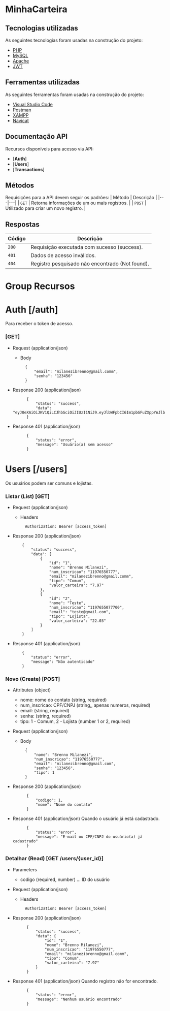 # MinhaCarteira

## Tecnologias utilizadas

As seguintes tecnologias foram usadas na construção do projeto:

- [PHP](https://www.php.net/)
- [MySQL](https://www.mysql.com/)
- [Apache](https://www.apache.org/)
- [JWT](https://jwt.io/)

## Ferramentas utilizadas

As seguintes ferramentas foram usadas na construção do projeto:

- [Visual Studio Code](https://code.visualstudio.com/)
- [Postman](https://www.postman.com/)
- [XAMPP](https://www.apachefriends.org/pt_br/index.html)
- [Navicat](https://www.navicat.com/en/)

## Documentação API

Recursos disponíveis para acesso via API:
* [**Auth**]
* [**Users**]
* [**Transactions**]

## Métodos
Requisições para a API devem seguir os padrões:
| Método | Descrição |
|---|---|
| `GET` | Retorna informações de um ou mais registros. |
| `POST` | Utilizado para criar um novo registro. |

## Respostas

| Código | Descrição |
|---|---|
| `200` | Requisição executada com sucesso (success).|
| `401` | Dados de acesso inválidos.|
| `404` | Registro pesquisado não encontrado (Not found).|

# Group Recursos

# Auth [/auth]

Para receber o token de acesso.

### [GET]

+ Request (application/json)

    + Body

            {
                "email": "milanezibrenno@gmail.comm",
                "senha": "123456"
            }

+ Response 200 (application/json)

            {
                "status": "success",
                "data": "eyJ0eXAiOiJKV1QiLCJhbGciOiJIUzI1NiJ9.eyJlbWFpbCI6Im1pbGFuZXppYnJlbm5vQGdtYWlsLmNvbW0ifQ.XspoviWBdYuRHa9EqproTUG1GGPymAgcLo2hmUUSLCA"
            }
            
+ Response 401 (application/json)

            {
                "status": "error",
                "message": "Usuário(a) sem acesso"
            }


# Users [/users]

Os usuários podem ser comuns e lojistas.


### Listar (List) [GET]

+ Request (application/json)

    + Headers

            Authorization: Bearer [access_token]

+ Response 200 (application/json)

          {
              "status": "success",
              "data": [
                  {
                      "id": "1",
                      "nome": "Brenno Milanezi",
                      "num_inscricao": "11976550777",
                      "email": "milanezibrenno@gmail.comm",
                      "tipo": "Comum",
                      "valor_carteira": "7.97"
                  },
                  {
                      "id": "2",
                      "nome": "Teste",
                      "num_inscricao": "1197655077700",
                      "email": "teste@gmail.com",
                      "tipo": "Lojista",
                      "valor_carteira": "22.03"
                  }
              ]
          }

+ Response 401 (application/json)

          {
              "status": "error",
              "message": "Não autenticado"
          }

### Novo (Create) [POST]

+ Attributes (object)

    + nome: nome do contato (string, required)
    + num_inscricao: CPF/CNPJ (string,, apenas numeros, required)
    + email: (string, required)
    + senha: (string, required)
    + tipo: 1 - Comum, 2 - Lojista (number 1 or 2, required)

+ Request (application/json)

    + Body

            {
                "nome": "Brenno Milanezi",
                "num_inscricao": "11976550777",
                "email": "milanezibrenno@gmail.com",
                "senha": "123456",
                "tipo": 1
            }

+ Response 200 (application/json)

            {
                "codigo": 1,
                "nome": "Nome do contato"
            }
            
+ Response 401 (application/json)
  Quando o usuário já está cadastrado.

            {
                "status": "error",
                "message": "E-mail ou CPF/CNPJ do usuário(a) já cadastrado"
            }

### Detalhar (Read) [GET /users/{user_id}]

+ Parameters
    + codigo (required, number) ... ID do usuário

+ Request (application/json)

    + Headers

            Authorization: Bearer [access_token]

+ Response 200 (application/json)

            {
                "status": "success",
                "data": {
                    "id": "1",
                    "nome": "Brenno Milanezi",
                    "num_inscricao": "11976550777",
                    "email": "milanezibrenno@gmail.comm",
                    "tipo": "Comum",
                    "valor_carteira": "7.97"
                }
            }

+ Response 401 (application/json)
  Quando registro não for encontrado.

            {
                "status": "error",
                "message": "Nenhum usuário encontrado"
            }
